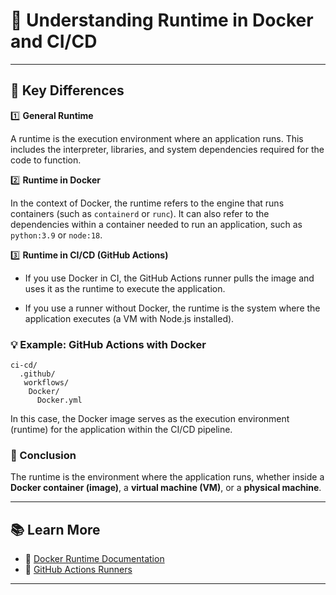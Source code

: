 # 🏃 Understanding Runtime in Docker and CI/CD

---

## 📌 Key Differences

1️⃣ **General Runtime**

A runtime is the execution environment where an application runs. This includes the interpreter, libraries, and system dependencies required for the code to function.

2️⃣ **Runtime in Docker**

In the context of Docker, the runtime refers to the engine that runs containers (such as `containerd` or `runc`). It can also refer to the dependencies within a container needed to run an application, such as `python:3.9` or `node:18`.

3️⃣ **Runtime in CI/CD (GitHub Actions)**

- If you use Docker in CI, the GitHub Actions runner pulls the image and uses it as the runtime to execute the application.

- If you use a runner without Docker, the runtime is the system where the application executes (a VM with Node.js installed).

### 💡 Example: GitHub Actions with Docker

  ```plaintext
  ci-cd/
    .github/
     workflows/
      Docker/
        Docker.yml

  ```

In this case, the Docker image serves as the execution environment (runtime) for the application within the CI/CD pipeline.

### 📌 Conclusion

The runtime is the environment where the application runs, whether inside a **Docker container (image)**, a **virtual machine (VM)**, or a **physical machine**.

---

## 📚 Learn More

- 📖 [Docker Runtime Documentation](https://docs.docker.com/runtime/)
- 📖 [GitHub Actions Runners](https://docs.github.com/en/actions/using-github-hosted-runners/about-github-hosted-runners)

---
